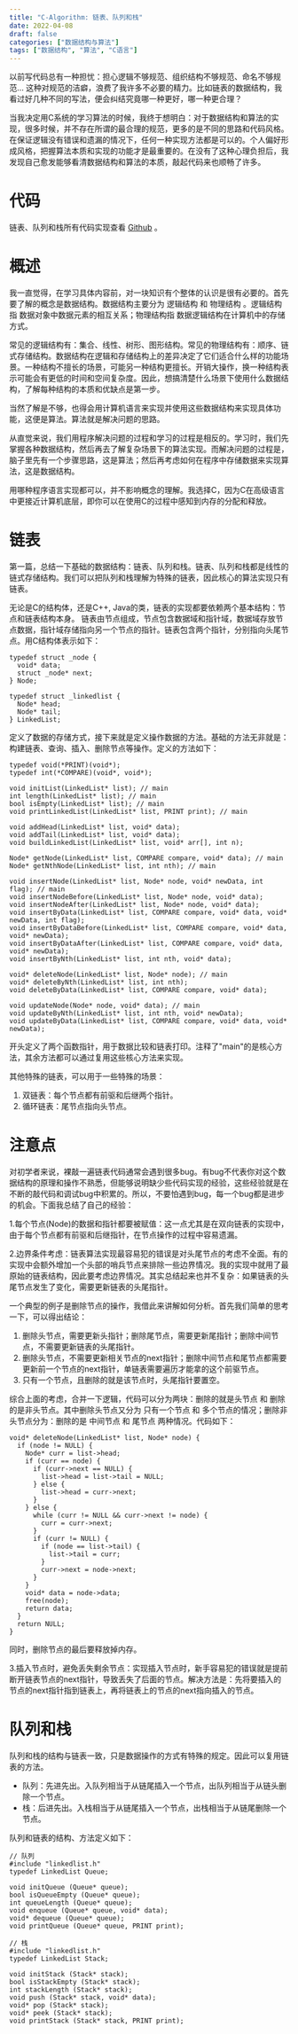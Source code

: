 ```yaml
---
title: "C-Algorithm: 链表、队列和栈"
date: 2022-04-08
draft: false
categories: ["数据结构与算法"]
tags: ["数据结构", "算法", "C语言"]
---
```


以前写代码总有一种担忧：担心逻辑不够规范、组织结构不够规范、命名不够规范&#x2026; 这种对规范的洁癖，浪费了我许多不必要的精力。比如链表的数据结构，我看过好几种不同的写法，便会纠结究竟哪一种更好，哪一种更合理？

当我决定用C系统的学习算法的时候，我终于想明白：对于数据结构和算法的实现，很多时候，并不存在所谓的最合理的规范，更多的是不同的思路和代码风格。在保证逻辑没有错误和遗漏的情况下，任何一种实现方法都是可以的。个人偏好形成风格，把握算法本质和实现的功能才是最重要的。在没有了这种心理负担后，我发现自己愈发能够看清数据结构和算法的本质，敲起代码来也顺畅了许多。

# 代码
链表、队列和栈所有代码实现查看 [Github](https://github.com/Kinneyzhang/LangC/tree/main/C-Algorithm/LinkedList) 。

# 概述
我一直觉得，在学习具体内容前，对一块知识有个整体的认识是很有必要的。首先要了解的概念是数据结构。数据结构主要分为 逻辑结构 和 物理结构 。逻辑结构指 数据对象中数据元素的相互关系；物理结构指 数据逻辑结构在计算机中的存储方式。

常见的逻辑结构有：集合、线性、树形、图形结构。常见的物理结构有：顺序、链式存储结构。数据结构在逻辑和存储结构上的差异决定了它们适合什么样的功能场景。一种结构不擅长的场景，可能另一种结构更擅长。开销大操作，换一种结构表示可能会有更低的时间和空间复杂度。因此，想搞清楚什么场景下使用什么数据结构，了解每种结构的本质和优缺点是第一步。

当然了解是不够，也得会用计算机语言来实现并使用这些数据结构来实现具体功能，这便是算法。算法就是解决问题的思路。

从直觉来说，我们用程序解决问题的过程和学习的过程是相反的。学习时，我们先掌握各种数据结构，然后再去了解复杂场景下的算法实现。而解决问题的过程是，脑子里先有一个步骤思路，这是算法；然后再考虑如何在程序中存储数据来实现算法，这是数据结构。

用哪种程序语言实现都可以，并不影响概念的理解。我选择C，因为C在高级语言中更接近计算机底层，即你可以在使用C的过程中感知到内存的分配和释放。

# 链表
第一篇，总结一下基础的数据结构：链表、队列和栈。链表、队列和栈都是线性的链式存储结构。我们可以把队列和栈理解为特殊的链表，因此核心的算法实现只有链表。

无论是C的结构体，还是C++, Java的类，链表的实现都要依赖两个基本结构：节点和链表结构本身。
链表由节点组成，节点包含数据域和指针域，数据域存放节点数据，指针域存储指向另一个节点的指针。链表包含两个指针，分别指向头尾节点。用C结构体表示如下：

    typedef struct _node {
      void* data;
      struct _node* next;
    } Node;
    
    typedef struct _linkedlist {
      Node* head;
      Node* tail;
    } LinkedList;

定义了数据的存储方式，接下来就是定义操作数据的方法。基础的方法无非就是：构建链表、查询、插入、删除节点等操作。定义的方法如下：

    typedef void(*PRINT)(void*);
    typedef int(*COMPARE)(void*, void*);
    
    void initList(LinkedList* list); // main
    int length(LinkedList* list); // main
    bool isEmpty(LinkedList* list); // main
    void printLinkedList(LinkedList* list, PRINT print); // main
    
    void addHead(LinkedList* list, void* data);
    void addTail(LinkedList* list, void* data);
    void buildLinkedList(LinkedList* list, void* arr[], int n);
    
    Node* getNode(LinkedList* list, COMPARE compare, void* data); // main
    Node* getNthNode(LinkedList* list, int nth); // main
    
    void insertNode(LinkedList* list, Node* node, void* newData, int flag); // main
    void insertNodeBefore(LinkedList* list, Node* node, void* data);
    void insertNodeAfter(LinkedList* list, Node* node, void* data);
    void insertByData(LinkedList* list, COMPARE compare, void* data, void* newData, int flag);
    void insertByDataBefore(LinkedList* list, COMPARE compare, void* data, void* newData);
    void insertByDataAfter(LinkedList* list, COMPARE compare, void* data, void* newData);
    void insertByNth(LinkedList* list, int nth, void* data);
    
    void* deleteNode(LinkedList* list, Node* node); // main
    void* deleteByNth(LinkedList* list, int nth);
    void deleteByData(LinkedList* list, COMPARE compare, void* data);
    
    void updateNode(Node* node, void* data); // main
    void updateByNth(LinkedList* list, int nth, void* newData);
    void updateByData(LinkedList* list, COMPARE compare, void* data, void* newData);

开头定义了两个函数指针，用于数据比较和链表打印。注释了"main"的是核心方法，其余方法都可以通过复用这些核心方法来实现。

其他特殊的链表，可以用于一些特殊的场景：

1.  双链表：每个节点都有前驱和后继两个指针。
2.  循环链表：尾节点指向头节点。

# 注意点

对初学者来说，裸敲一遍链表代码通常会遇到很多bug。有bug不代表你对这个数据结构的原理和操作不熟悉，但能够说明缺少些代码实现的经验，这些经验就是在不断的敲代码和调试bug中积累的。所以，不要怕遇到bug，每一个bug都是进步的机会。下面我总结了自己的经验：

1.每个节点(Node)的数据和指针都要被赋值：这一点尤其是在双向链表的实现中，由于每个节点都有前驱和后继指针，在节点操作的过程中容易遗漏。

2.边界条件考虑：链表算法实现最容易犯的错误是对头尾节点的考虑不全面。有的实现中会额外增加一个头部的哨兵节点来排除一些边界情况。我的实现中就用了最原始的链表结构，因此要考虑边界情况。其实总结起来也并不复杂：如果链表的头尾节点发生了变化，需要更新链表的头尾指针。

一个典型的例子是删除节点的操作，我借此来讲解如何分析。首先我们简单的思考一下，可以得出结论：

1.  删除头节点，需要更新头指针；删除尾节点，需要更新尾指针；删除中间节点，不需要更新链表的头尾指针。
2.  删除头节点，不需要更新相关节点的next指针；删除中间节点和尾节点都需要更新前一个节点的next指针，单链表需要遍历才能拿的这个前驱节点。
3.  只有一个节点，且删除的就是该节点时，头尾指针要置空。

综合上面的考虑，合并一下逻辑，代码可以分为两块：删除的就是头节点 和 删除的是非头节点。其中删除头节点又分为 只有一个节点 和 多个节点的情况；删除非头节点分为：删除的是 中间节点 和 尾节点 两种情况。代码如下：

    void* deleteNode(LinkedList* list, Node* node) {
      if (node != NULL) {
        Node* curr = list->head;
        if (curr == node) {
          if (curr->next == NULL) {
            list->head = list->tail = NULL;
          } else {
            list->head = curr->next;
          }
        } else {
          while (curr != NULL && curr->next != node) {
            curr = curr->next;
          }
          if (curr != NULL) {
            if (node == list->tail) {
              list->tail = curr;
            }
            curr->next = node->next;
          }
        }
        void* data = node->data;
        free(node);
        return data;
      }
      return NULL;
    }

同时，删除节点的最后要释放掉内存。

3.插入节点时，避免丢失剩余节点：实现插入节点时，新手容易犯的错误就是提前断开链表节点的next指针，导致丢失了后面的节点。解决方法是：先将要插入的节点的next指针指到链表上，再将链表上的节点的next指向插入的节点。

# 队列和栈

队列和栈的结构与链表一致，只是数据操作的方式有特殊的规定。因此可以复用链表的方法。

-   队列：先进先出。入队列相当于从链尾插入一个节点，出队列相当于从链头删除一个节点。
-   栈：后进先出。入栈相当于从链尾插入一个节点，出栈相当于从链尾删除一个节点。

队列和链表的结构、方法定义如下：

    // 队列
    #include "linkedlist.h"
    typedef LinkedList Queue;
    
    void initQueue (Queue* queue);
    bool isQueueEmpty (Queue* queue);
    int queueLength (Queue* queue);
    void enqueue (Queue* queue, void* data);
    void* dequeue (Queue* queue);
    void printQueue (Queue* queue, PRINT print);
    
    // 栈
    #include "linkedlist.h"
    typedef LinkedList Stack;
    
    void initStack (Stack* stack);
    bool isStackEmpty (Stack* stack);
    int stackLength (Stack* stack);
    void push (Stack* stack, void* data);
    void* pop (Stack* stack);
    void* peek (Stack* stack);
    void printStack (Stack* stack, PRINT print);

